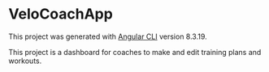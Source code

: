# VeloCoachApp

This project was generated with [Angular CLI](https://github.com/angular/angular-cli) version 8.3.19.

This project is a dashboard for coaches to make and edit training plans and workouts.
